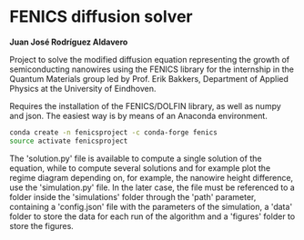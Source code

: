 # FENICS diffusion solver

**Juan José Rodríguez Aldavero**

Project to solve the modified diffusion equation representing the growth of semiconducting nanowires using the FENICS library for the internship in the Quantum Materials group led by Prof. Erik Bakkers, Department of Applied Physics at the University of Eindhoven.

Requires the installation of the FENICS/DOLFIN library, as well as numpy and json. The easiest way is by means of an Anaconda environment.

```bash
conda create -n fenicsproject -c conda-forge fenics
source activate fenicsproject
```

The 'solution.py' file is available to compute a single solution of the equation, while to compute several solutions and for example plot the regime diagram depending on, for example, the nanowire height difference, use the 'simulation.py' file. In the later case, the file must be referenced to a folder inside the 'simulations' folder through the 'path' parameter, containing a 'config.json' file with the parameters of the simulation, a 'data' folder to store the data for each run of the algorithm and a 'figures' folder to store the figures.
